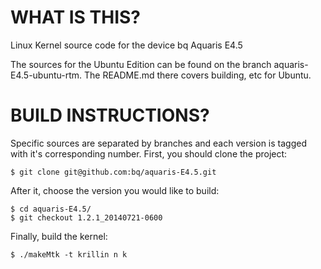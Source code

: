 WHAT IS THIS?
=============

Linux Kernel source code for the device bq Aquaris E4.5

The sources for the Ubuntu Edition can be found on the branch
aquaris-E4.5-ubuntu-rtm. The README.md there covers building, etc for
Ubuntu.

BUILD INSTRUCTIONS?
===================

Specific sources are separated by branches and each version is tagged with it's corresponding number. First, you should
clone the project:

	$ git clone git@github.com:bq/aquaris-E4.5.git

After it, choose the version you would like to build:

	$ cd aquaris-E4.5/
	$ git checkout 1.2.1_20140721-0600


Finally, build the kernel:

	$ ./makeMtk -t krillin n k

